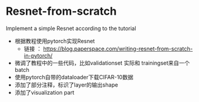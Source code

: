 # Resnet-from-scratch
Implement a simple Resnet according to the tutorial
- 根据教程使用pytorch实现Resnet
  - 链接 ： https://blog.paperspace.com/writing-resnet-from-scratch-in-pytorch/
- 微调了教程中的一些代码，比如validationset 实际和 trainingset来自一个batch
- 使用pytorch自带的dataloader下载CIFAR-10数据
- 添加了部分注释，标识了layer的输出shape
- 添加了visualization part
